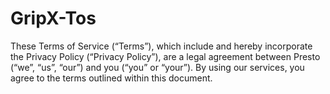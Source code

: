 # GripX-Tos
These Terms of Service (“Terms”), which include and hereby incorporate the Privacy Policy (“Privacy Policy”), are a legal agreement between Presto (“we”, “us”, “our”) and you (“you” or “your”). By using our services, you agree to the terms outlined within this document.
